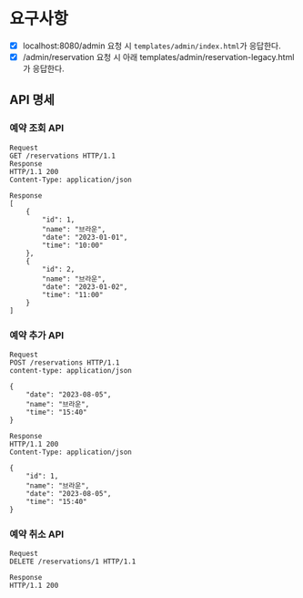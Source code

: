 # 요구사항

- [x] localhost:8080/admin 요청 시 `templates/admin/index.html`가 응답한다.
- [x] /admin/reservation 요청 시 아래 templates/admin/reservation-legacy.html 가 응답한다.

## API 명세

### 예약 조회 API

```
Request
GET /reservations HTTP/1.1
Response
HTTP/1.1 200
Content-Type: application/json

Response
[
    {
        "id": 1,
        "name": "브라운",
        "date": "2023-01-01",
        "time": "10:00"
    },
    {
        "id": 2,
        "name": "브라운",
        "date": "2023-01-02",
        "time": "11:00"
    }
]
```

### 예약 추가 API
```
Request
POST /reservations HTTP/1.1
content-type: application/json

{
    "date": "2023-08-05",
    "name": "브라운",
    "time": "15:40"
}

Response
HTTP/1.1 200 
Content-Type: application/json

{
    "id": 1,
    "name": "브라운",
    "date": "2023-08-05",
    "time": "15:40"
}
```

### 예약 취소 API
```
Request
DELETE /reservations/1 HTTP/1.1

Response
HTTP/1.1 200
```

